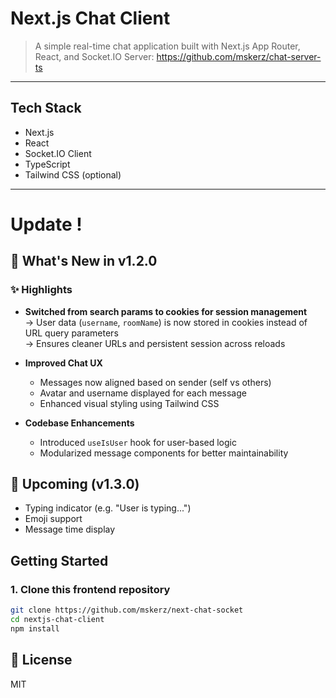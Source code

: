 # Next.js Chat Client

> A simple real-time chat application built with Next.js App Router, React, and Socket.IO
Server: https://github.com/mskerz/chat-server-ts

---



## Tech Stack

- Next.js  
- React  
- Socket.IO Client
- TypeScript
- Tailwind CSS (optional)

---



# Update !


## 🚀 What's New in v1.2.0  

### ✨ Highlights

- **Switched from search params to cookies for session management**  
  → User data (`username`, `roomName`) is now stored in cookies instead of URL query parameters  
  → Ensures cleaner URLs and persistent session across reloads

- **Improved Chat UX**  
  - Messages now aligned based on sender (self vs others)
  - Avatar and username displayed for each message
  - Enhanced visual styling using Tailwind CSS

- **Codebase Enhancements**  
  - Introduced `useIsUser` hook for user-based logic
  - Modularized message components for better maintainability





## 🚧 Upcoming (v1.3.0)

- Typing indicator (e.g. "User is typing...")
- Emoji support
- Message time display


## Getting Started

### 1. Clone this frontend repository

```bash
git clone https://github.com/mskerz/next-chat-socket
cd nextjs-chat-client
npm install

```

## 📄 License

MIT
